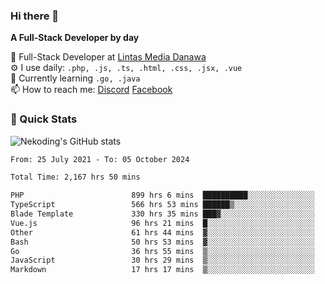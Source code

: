 ### Hi there 👋

**A Full-Stack Developer by day**

🔭 Full-Stack Developer at [Lintas Media Danawa](https://www.lintasmediadanawa.com/)  
⚙️ I use daily: `.php, .js, .ts, .html, .css, .jsx, .vue`  
🌱 Currently learning `.go, .java`  
📫 How to reach me: [Discord](https://discordapp.com/users/984448732999327766)  [Facebook](https://fb.me/tyvandi)  

### 🚀 Quick Stats  

![Nekoding's GitHub stats](https://github-readme-stats.vercel.app/api?username=nekoding&show_icons=true)

<!--START_SECTION:waka-->

```txt
From: 25 July 2021 - To: 05 October 2024

Total Time: 2,167 hrs 50 mins

PHP                        899 hrs 6 mins  ██████████░░░░░░░░░░░░░░░   40.33 %
TypeScript                 566 hrs 53 mins ██████▒░░░░░░░░░░░░░░░░░░   25.43 %
Blade Template             330 hrs 35 mins ███▓░░░░░░░░░░░░░░░░░░░░░   14.83 %
Vue.js                     96 hrs 21 mins  █░░░░░░░░░░░░░░░░░░░░░░░░   04.32 %
Other                      61 hrs 44 mins  ▓░░░░░░░░░░░░░░░░░░░░░░░░   02.77 %
Bash                       50 hrs 53 mins  ▓░░░░░░░░░░░░░░░░░░░░░░░░   02.28 %
Go                         36 hrs 55 mins  ▒░░░░░░░░░░░░░░░░░░░░░░░░   01.66 %
JavaScript                 30 hrs 29 mins  ▒░░░░░░░░░░░░░░░░░░░░░░░░   01.37 %
Markdown                   17 hrs 17 mins  ▒░░░░░░░░░░░░░░░░░░░░░░░░   00.78 %
```

<!--END_SECTION:waka-->

<!--
**nekoding/nekoding** is a ✨ _special_ ✨ repository because its `README.md` (this file) appears on your GitHub profile.

Here are some ideas to get you started:

- 🔭 I’m currently working on ...
- 🌱 I’m currently learning ...
- 👯 I’m looking to collaborate on ...
- 🤔 I’m looking for help with ...
- 💬 Ask me about ...
- 📫 How to reach me: ...
- 😄 Pronouns: ...
- ⚡ Fun fact: ...
-->
